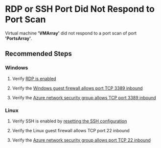 <properties
pageTitle="Cannot connect to Virtual Machine because of blocked port"
description="Cannot connect to Virtual Machine because of blocked port"
infoBubbleText="Port scan result for your VM. See details on the right."
service="microsoft.compute"
resource="virtualmachines"
authors="clandis"
ms.author="clandis"
displayOrder=""
articleId="port-blocked"
diagnosticScenario="PortBlocked"
selfHelpType="Diagnostics"
supportTopicIds="32411835"
resourceTags="windows,linux"
productPesIds="14749,15571,15797,16454,16470"
cloudEnvironments="public,fairfax,usnat,ussec"
ownershipId="Compute_VirtualMachines_Content"
/>

# RDP or SSH Port Did Not Respond to Port Scan

<!--issueDescription-->
Virtual machine **'<!--$VMArray-->VMArray<!--/$VMArray-->'** did not respond to a port scan of port  **'<!--$PortsArray-->PortsArray<!--/$PortsArray-->'**.
<!--/issueDescription-->

## **Recommended Steps**

### Windows

1. Verify [RDP is enabled](https://docs.microsoft.com/troubleshoot/azure/virtual-machines/reset-rdp#reset-the-remote-desktop-services-configuration)

2. Verify the [Windows guest firewall allows port TCP 3389 inbound](https://docs.microsoft.com/troubleshoot/azure/virtual-machines/guest-os-firewall-blocking-inbound-traffic)

3. Verify the [Azure network security group allows TCP port 3389 inbound](https://docs.microsoft.com/troubleshoot/azure/virtual-machines/troubleshoot-rdp-nsg-problem)

### Linux

1. Verify SSH is enabled by [resetting the SSH configuration](https://docs.microsoft.com/troubleshoot/azure/virtual-machines/troubleshoot-ssh-connection#reset-the-ssh-configuration)

2. Verify the Linux guest firewall allows TCP port 22 inbound

3. Verify the [Azure network security group allows port TCP 22 inbound](https://docs.microsoft.com/troubleshoot/azure/virtual-machines/detailed-troubleshoot-ssh-connection#source-4-network-security-groups)
